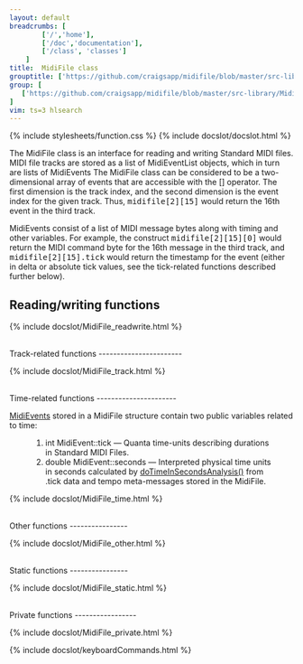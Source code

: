 ```yaml
---
layout: default
breadcrumbs: [
		['/','home'], 
		['/doc','documentation'], 
		['/class', 'classes']
	]
title:  MidiFile class
grouptitle: ['https://github.com/craigsapp/midifile/blob/master/src-library', 'Source Code']
group: [
   ['https://github.com/craigsapp/midifile/blob/master/src-library/MidiFile.cpp', 'MidiFile.cpp'],
]
vim: ts=3 hlsearch
---
```


{% include stylesheets/function.css %}
{% include docslot/docslot.html %}

The MidiFile class is an interface for reading and writing Standard
MIDI files.  MIDI file tracks are stored as a list of
  <span class="class-link">MidiEventList</span>
objects, which in turn are lists of
  <span class="class-link" cname="MidiEvent">MidiEvents</span>
The MidiFile class can be considered to be a two-dimensional array
of events that are accessible with the [] operator.  The first
dimension is the track index, and the second dimension is the event
index for the given track.  Thus, <tt>midifile[2][15]</tt> would return
the 16th event in the third track.

  <span class="class-link" cname="MidiEvent">MidiEvents</span>
consist of a list of MIDI message bytes along with timing and other
variables.  For example, the construct <tt>midifile[2][15][0]</tt>
would return the MIDI command byte for the 16th message in the third
track, and <tt>midifile[2][15].tick</tt> would return the timestamp
for the event (either in delta or absolute tick values, see the
tick-related functions described further below).


Reading/writing functions
-------------------------

{% include docslot/MidiFile_readwrite.html %}


<br/>
Track-related functions
-----------------------

{% include docslot/MidiFile_track.html %}


<br/>
Time-related functions
----------------------

<a href="../MidiEvent">MidiEvents</a> stored in a MidiFile structure contain
two public variables related to time:
<ol style="margin-left:40px; margin-right:40px;">
<li> int MidiEvent::tick &mdash; Quanta time-units describing durations in
     Standard MIDI Files.
</li>
<li> double MidiEvent::seconds &mdash; Interpreted physical time units in
     seconds calculated by
     <a href="#doTimeInSecondsAnalysis()">doTimeInSecondsAnalysis()</a>
     from .tick data and tempo meta-messages stored in the MidiFile.
</li>
</ol>

{% include docslot/MidiFile_time.html %}

<br/>
Other functions
----------------

{% include docslot/MidiFile_other.html %}


<br/>
Static functions
----------------

{% include docslot/MidiFile_static.html %}

<br/>
Private functions
-----------------

{% include docslot/MidiFile_private.html %}


{% include docslot/keyboardCommands.html %}

